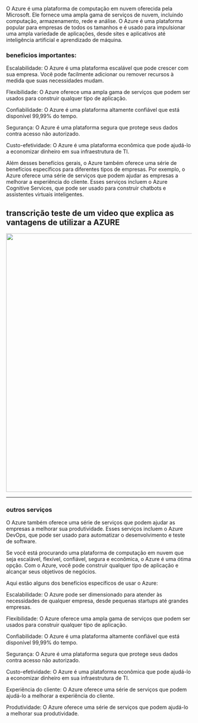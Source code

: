 O Azure é uma plataforma de computação em nuvem oferecida pela Microsoft. Ele fornece uma ampla gama de serviços de nuvem, incluindo computação, armazenamento, rede e análise. O Azure é uma plataforma popular para empresas de todos os tamanhos e é usado para impulsionar uma ampla variedade de aplicações, desde sites e aplicativos até inteligência artificial e aprendizado de máquina.


<h3>beneficios importantes:</h3>
Escalabilidade: O Azure é uma plataforma escalável que pode crescer com sua empresa. Você pode facilmente adicionar ou remover recursos à medida que suas necessidades mudam.

Flexibilidade: O Azure oferece uma ampla gama de serviços que podem ser usados para construir qualquer tipo de aplicação.

Confiabilidade: O Azure é uma plataforma altamente confiável que está disponível 99,99% do tempo.

Segurança: O Azure é uma plataforma segura que protege seus dados contra acesso não autorizado.

Custo-efetividade: O Azure é uma plataforma econômica que pode ajudá-lo a economizar dinheiro em sua infraestrutura de TI.

Além desses benefícios gerais, o Azure também oferece uma série de benefícios específicos para diferentes tipos de empresas. Por exemplo, o Azure oferece uma série de serviços que podem ajudar as empresas a melhorar a experiência do cliente. Esses serviços incluem o Azure Cognitive Services, que pode ser usado para construir chatbots e assistentes virtuais inteligentes.


<h2>transcrição teste de um video que explica as vantagens de utilizar a AZURE</h2>
<div class="img">
  <img src = "https://github.com/user-attachments/assets/3653026f-bb78-4441-8c2b-288fdefa6c9b"
    width = "700px">
</div>
<hr>

<h3>outros serviços</h3>
O Azure também oferece uma série de serviços que podem ajudar as empresas a melhorar sua produtividade. Esses serviços incluem o Azure DevOps, que pode ser usado para automatizar o desenvolvimento e teste de software.

Se você está procurando uma plataforma de computação em nuvem que seja escalável, flexível, confiável, segura e econômica, o Azure é uma ótima opção. Com o Azure, você pode construir qualquer tipo de aplicação e alcançar seus objetivos de negócios.

Aqui estão alguns dos benefícios específicos de usar o Azure:

Escalabilidade: O Azure pode ser dimensionado para atender às necessidades de qualquer empresa, desde pequenas startups até grandes empresas.

Flexibilidade: O Azure oferece uma ampla gama de serviços que podem ser usados para construir qualquer tipo de aplicação.

Confiabilidade: O Azure é uma plataforma altamente confiável que está disponível 99,99% do tempo.

Segurança: O Azure é uma plataforma segura que protege seus dados contra acesso não autorizado.

Custo-efetividade: O Azure é uma plataforma econômica que pode ajudá-lo a economizar dinheiro em sua infraestrutura de TI.

Experiência do cliente: O Azure oferece uma série de serviços que podem ajudá-lo a melhorar a experiência do cliente.

Produtividade: O Azure oferece uma série de serviços que podem ajudá-lo a melhorar sua produtividade.

